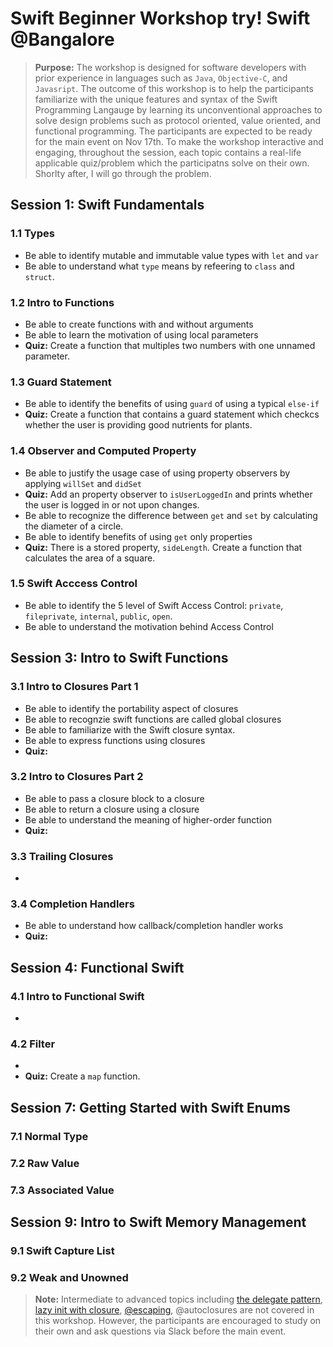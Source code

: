 # Swift Beginner Workshop try! Swift @Bangalore
> **Purpose:** The workshop is designed for software developers with prior experience in languages such as `Java`, `Objective-C`, and `Javasript`. The outcome of this workshop is to help the participants familiarize with the unique features and syntax of the Swift Programming Langauge by learning its unconventional approaches to solve design problems such as protocol oriented, value oriented, and functional programming. The participants are expected to be ready for the main event on Nov 17th. To make the workshop interactive and engaging, throughout the session, each topic contains a real-life applicable quiz/problem which the participatns solve on their own. Shorlty after, I will go through the problem. 

## Session 1: Swift Fundamentals

### 1.1 Types
- Be able to identify mutable and immutable value types with `let` and `var`
- Be able to understand what `type` means by refeering to `class` and `struct`. 

### 1.2 Intro to Functions
- Be able to create functions with and without arguments
- Be able to learn the motivation of using local parameters
- **Quiz:** Create a function that multiples two numbers with one unnamed parameter. 

### 1.3 Guard Statement
- Be able to identify the benefits of using `guard` of using a typical `else-if`
- **Quiz:** Create a function that contains a guard statement which checkcs whether the user is providing good nutrients for plants. 

### 1.4 Observer and Computed Property
- Be able to justify the usage case of using property observers by applying `willSet` and `didSet`
- **Quiz:** Add an property observer to `isUserLoggedIn` and prints whether the user is logged in or not upon changes. 
- Be able to recognize the difference between `get` and `set` by calculating the diameter of a circle. 
- Be able to identify benefits of using `get` only properties
- **Quiz:** There is a stored property, `sideLength`. Create a function that calculates the area of a square.  

### 1.5 Swift Acccess Control 
- Be able to identify the 5 level of Swift Access Control: `private`, `fileprivate`, `internal`, `public`, `open`. 
- Be able to understand the motivation behind Access Control

## Session 3: Intro to Swift Functions
### 3.1 Intro to Closures Part 1
- Be able to identify the portability aspect of closures 
- Be able to recognzie swift functions are called global closures 
- Be able to familiarize with the Swift closure syntax. 
- Be able to express functions using closures
- **Quiz:** 

### 3.2 Intro to Closures Part 2
- Be able to pass a closure block to a closure 
- Be able to return a closure using a closure
- Be able to understand the meaning of higher-order function
- **Quiz:** 

### 3.3 Trailing Closures
- 

### 3.4 Completion Handlers 
- Be able to understand how callback/completion handler works
- **Quiz:**


## Session 4: Functional Swift

### 4.1 Intro to Functional Swift
- 
### 4.2 Filter
- 
- **Quiz:** Create a `map` function. 

## Session 7: Getting Started with Swift Enums
### 7.1 Normal Type

### 7.2 Raw Value

### 7.3 Associated Value

## Session 9: Intro to Swift Memory Management
### 9.1 Swift Capture List

### 9.2 Weak and Unowned



> **Note:** Intermediate to advanced topics including [the delegate pattern](https://www.bobthedeveloper.io/blog/the-complete-understanding-of-swift-delegate-and-data-source), [lazy init with closure](https://www.bobthedeveloper.io/blog/swift-lazy-initialization-with-closures), [@escaping](https://www.andrewcbancroft.com/2017/04/26/what-in-the-world-is-an-escaping-closure-in-swift/
), @autoclosures are not covered in this workshop. However, the participants are encouraged to study on their own and ask questions via Slack before the main event. 

